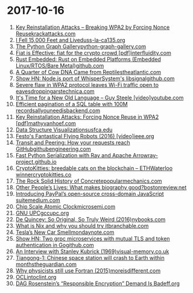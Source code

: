 # 2017-10-16
1. [Key Reinstallation Attacks – Breaking WPA2 by Forcing Nonce Reusekrackattacks.com](https://www.krackattacks.com/)
2. [I Fell 15,000 Feet and Liveduss-la-ca135.org](https://uss-la-ca135.org/60/1960Judkins-Knott.html)
3. [The Python Graph Gallerypython-graph-gallery.com](https://python-graph-gallery.com/)
4. [Fiat is Effective: fiat for the crypto crowd [pdf]interfluidity.com](http://www.interfluidity.com/uploads/2017/10/Fiat-Is-Effective-Minitalk-light-edit-to-share.pdf)
5. [Rust Embedded: Rust on Embedded Platforms (Embedded Linux/RTOS/Bare Metal)github.com](https://github.com/rust-embedded/)
6. [A Quarter of Cow DNA Came from Reptilestheatlantic.com](https://www.theatlantic.com/science/archive/2017/10/how-a-quarter-of-the-cow-genome-came-from-reptiles/542868/?single_page=true)
7. [Show HN: Node.js port of WhisperSystem's libsignalgithub.com](https://github.com/ForstaLabs/libsignal-node)
8. [Severe flaw in WPA2 protocol leaves Wi-Fi traffic open to eavesdroppingarstechnica.com](https://arstechnica.com/information-technology/2017/10/severe-flaw-in-wpa2-protocol-leaves-wi-fi-traffic-open-to-eavesdropping/)
9. [It's Time for a New Old Language – Guy Steele [video]youtube.com](https://www.youtube.com/watch?v=dCuZkaaou0Q)
10. [Efficient pagination of a SQL table with 100M recordsallyouneedisbackend.com](http://allyouneedisbackend.com/blog/2017/09/24/the-sql-i-love-part-1-scanning-large-table/)
11. [Key Reinstallation Attacks: Forcing Nonce Reuse in WPA2 [pdf]mathyvanhoef.com](https://papers.mathyvanhoef.com/ccs2017.pdf)
12. [Data Structure Visualizationsusfca.edu](http://www.cs.usfca.edu/~galles/visualization/Algorithms.html)
13. [Festo's Fantastical Flying Robots (2016) [video]ieee.org](https://spectrum.ieee.org/video/robotics/robotics-hardware/festos-fantastical-flying-robots)
14. [Transit and Peering: How your requests reach GitHubgithubengineering.com](https://githubengineering.com/transit-and-peering-how-your-requests-reach-github/)
15. [Fast Python Serialization with Ray and Apache Arrowray-project.github.io](https://ray-project.github.io/2017/10/15/fast-python-serialization-with-ray-and-arrow.html)
16. [CryptoKitties: breedable cats on the blockchain – ETHWaterloo winnercryptokitties.co](https://alpha.cryptokitties.co/)
17. [The Rock Solid History of Concretepopularmechanics.com](http://www.popularmechanics.com/technology/infrastructure/a28502/rock-solid-history-of-concrete/)
18. [Other People’s Lives: What makes biography good?bostonreview.net](http://bostonreview.net/literature-culture/vivian-gornick-james-atlas-shadow-garden)
19. [Introducing PayPal’s open-source cross-domain JavaScript suitemedium.com](https://medium.com/@bluepnume/introducing-paypals-open-source-cross-domain-javascript-suite-95f991b2731d)
20. [Chip Scale Atomic Clockmicrosemi.com](https://www.microsemi.com/product-directory/clocks-frequency-references/3824-chip-scale-atomic-clock-csac)
21. [GNU UPCgccupc.org](http://www.gccupc.org/)
22. [De Quincey: So Original, So Truly Weird (2016)nybooks.com](http://www.nybooks.com/articles/2016/11/24/de-quincey-so-original-so-truly-weird/)
23. [What is Nix and why you should try itbranchable.com](https://yakking.branchable.com/posts/what-and-why-nix/)
24. [Tesla’s New Car Smellmondaynote.com](https://mondaynote.com/teslas-new-car-smell-315c72c955d3)
25. [Show HN: Two grpc microservices with mutual TLS and token authentication in Gogithub.com](https://github.com/enricofoltran/hello-auth-grpc)
26. [An Interview with Stanley Kubrick (1969)visual-memory.co.uk](http://www.visual-memory.co.uk/amk/doc/0069.html)
27. [Tiangong-1: Chinese space station will crash to Earth within monthstheguardian.com](https://www.theguardian.com/science/2017/oct/13/tiangong-1-chinese-space-station-will-crash-to-earth-within-months)
28. [Why physicists still use Fortran (2015)moreisdifferent.com](http://moreisdifferent.com/2015/07/16/why-physicsts-still-use-fortran/)
29. [OCLintoclint.org](http://oclint.org/)
30. [DAG Rosenstein’s “Responsible Encryption” Demand Is Badeff.org](https://www.eff.org/deeplinks/2017/10/deputy-attorney-general-rosensteins-responsible-encryption-demand-bad-and-he)
